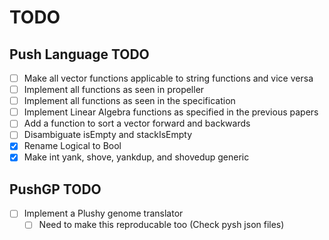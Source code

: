 # TODO

## Push Language TODO

- [ ] Make all vector functions applicable to string functions and vice versa
- [ ] Implement all functions as seen in propeller
- [ ] Implement all functions as seen in the specification
- [ ] Implement Linear Algebra functions as specified in the previous papers
- [ ] Add a function to sort a vector forward and backwards
- [ ] Disambiguate isEmpty and stackIsEmpty
- [X] Rename Logical to Bool
- [x] Make int yank, shove, yankdup, and shovedup generic

## PushGP TODO
- [ ] Implement a Plushy genome translator
  - [ ] Need to make this reproducable too (Check pysh json files)
